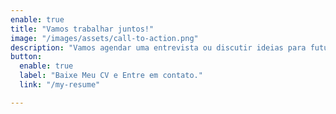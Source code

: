 ```yaml
---
enable: true
title: "Vamos trabalhar juntos!"
image: "/images/assets/call-to-action.png"
description: "Vamos agendar uma entrevista ou discutir ideias para futuros projetos."
button:
  enable: true
  label: "Baixe Meu CV e Entre em contato."
  link: "/my-resume"

---
```

